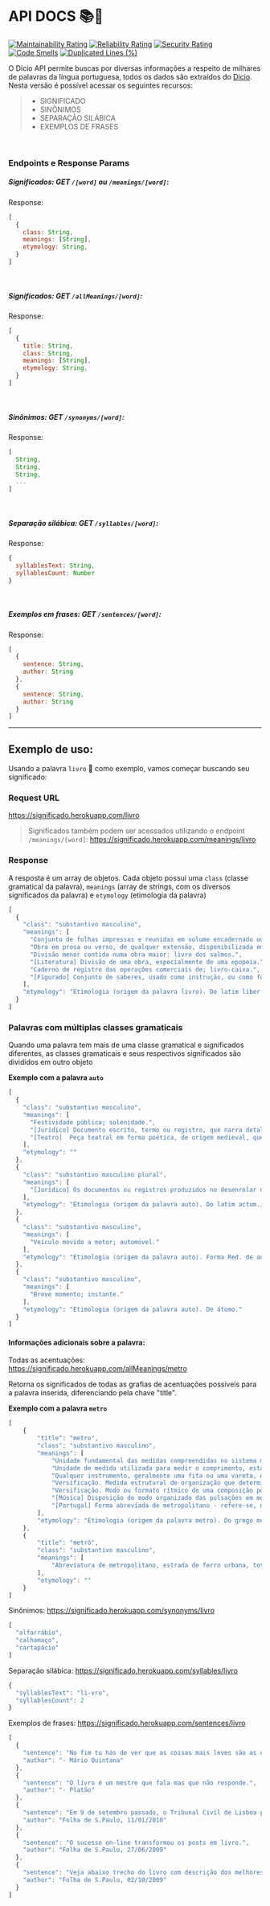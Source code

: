 # API DOCS 📚🔎

[![Maintainability Rating](https://sonarcloud.io/api/project_badges/measure?project=ThiagoNelsi_dicio-api&metric=sqale_rating)](https://sonarcloud.io/dashboard?id=ThiagoNelsi_dicio-api)
[![Reliability Rating](https://sonarcloud.io/api/project_badges/measure?project=ThiagoNelsi_dicio-api&metric=reliability_rating)](https://sonarcloud.io/dashboard?id=ThiagoNelsi_dicio-api)
[![Security Rating](https://sonarcloud.io/api/project_badges/measure?project=ThiagoNelsi_dicio-api&metric=security_rating)](https://sonarcloud.io/dashboard?id=ThiagoNelsi_dicio-api)
[![Code Smells](https://sonarcloud.io/api/project_badges/measure?project=ThiagoNelsi_dicio-api&metric=code_smells)](https://sonarcloud.io/dashboard?id=ThiagoNelsi_dicio-api)
[![Duplicated Lines (%)](https://sonarcloud.io/api/project_badges/measure?project=ThiagoNelsi_dicio-api&metric=duplicated_lines_density)](https://sonarcloud.io/dashboard?id=ThiagoNelsi_dicio-api)

O Dicio API permite buscas por diversas informações a respeito de milhares de palavras da língua portuguesa, todos os dados são extraídos do [Dicio](https://dicio.com.br).  
Nesta versão é possível acessar os seguintes recursos:

> - SIGNIFICADO
> - SINÔNIMOS
> - SEPARAÇÃO SILÁBICA
> - EXEMPLOS DE FRASES

<br />

### Endpoints e Response Params

##### Significados: GET `/[word]` ou `/meanings/[word]`:   
Response:
```js
[
  {
    class: String,
    meanings: [String],
    etymology: String,
  }
]
```

<br />

##### Significados: GET `/allMeanings/[word]`:   
Response:
```js
[
  {
    title: String,
    class: String,
    meanings: [String],
    etymology: String,
  }
]
```

<br />

##### Sinônimos: GET `/synonyms/[word]`:   
Response:
```js
[
  String,
  String,
  String,
  ...
]
```

<br />

##### Separação silábica: GET `/syllables/[word]`:   
Response:
```js
{
  syllablesText: String,
  syllablesCount: Number
}
```

<br />

##### Exemplos em frases: GET `/sentences/[word]`:   
Response:
```js
[
  {
    sentence: String,
    author: String
  },
  {
    sentence: String,
    author: String
  }
]
```

* * *

## Exemplo de uso:

Usando a palavra `livro` 📗 como exemplo, vamos começar buscando seu significado:

### Request URL

https://significado.herokuapp.com/livro

> Significados também podem ser acessados utilizando o endpoint `/meanings/[word]`: https://significado.herokuapp.com/meanings/livro

### Response

A resposta é um array de objetos. Cada objeto possui uma `class` (classe gramatical da palavra),
`meanings` (array de strings, com os diversos significados da palavra) e `etymology` (etimologia da palavra)

```js
[
  {
    "class": "substantivo masculino",
    "meanings": [
      "Conjunto de folhas impressas e reunidas em volume encadernado ou brochado.",
      "Obra em prosa ou verso, de qualquer extensão, disponibilizada em qualquer meio ou suporte: livro bem escrito; livro eletrônico.",
      "Divisão menor contida numa obra maior: livro dos salmos.",
      "[Literatura] Divisão de uma obra, especialmente de uma epopeia.",
      "Caderno de registro das operações comerciais de; livro-caixa.",
      "[Figurado] Conjunto de saberes, usado como instrução, ou como fonte de ensino: livro de sabedoria."
    ],
    "etymology": "Etimologia (origem da palavra livro). Do latim liber.bri."
  }
]
```

### Palavras com múltiplas classes gramaticais

Quando uma palavra tem mais de uma classe gramatical e significados diferentes, as classes gramaticais e seus respectivos significados 
são divididos em outro objeto

**Exemplo com a palavra `auto`**

```js
[
  {
    "class": "substantivo masculino",
    "meanings": [
      "Festividade pública; solenidade.",
      "[Jurídico] Documento escrito, termo ou registro, que narra detalhadamente uma diligência policial, servindo de prova ou evidência de uma ocorrência.",
      "[Teatro]  Peça teatral em forma poética, de origem medieval, que focaliza temas religiosos e profanos, de criação essencialmente popular, apresenta uma linguagem que integra vocabulário e expressões consagradas pelo povo."
    ],
    "etymology": ""
  },
  {
    "class": "substantivo masculino plural",
    "meanings": [
      "[Jurídico] Os documentos ou registros produzidos no desenrolar de um processo: petições, certidões e os registros de depoimentos foram anexados aos autos."
    ],
    "etymology": "Etimologia (origem da palavra auto). Do latim actum.i."
  },
  {
    "class": "substantivo masculino",
    "meanings": [
      "Veículo movido a motor; automóvel."
    ],
    "etymology": "Etimologia (origem da palavra auto). Forma Red. de automóvel."
  },
  {
    "class": "substantivo masculino",
    "meanings": [
      "Breve momento; instante."
    ],
    "etymology": "Etimologia (origem da palavra auto). De átomo."
  }
]
```

#### Informações adicionais sobre a palavra:

Todas as acentuações: https://significado.herokuapp.com/allMeanings/metro

Retorna os significados de todas as grafias de acentuações possíveis para a palavra inserida, diferenciando pela chave "title".

**Exemplo com a palavra `metro`**

```js
[
    {
        "title": "metro",
        "class": "substantivo masculino",
        "meanings": [
            "Unidade fundamental das medidas compreendidas no sistema métrico.",
            "Unidade de medida utilizada para medir o comprimento, estabelecida pelo Sistema Internacional de Unidades (SI), determinada pela distância percorrida pela luz no vácuo, no decorrer de um espaço de tempo, cuja correspondência é igual a de uma fração de 1/299.792.458 de segundo.",
            "Qualquer instrumento, geralmente uma fita ou uma vareta, que demonstra essa medida de comprimento.",
            "Versificação. Medida estrutural de organização que determina o número de sílabas ou do conjunto de pés de um verso.",
            "Versificação. Modo ou formato rítmico de uma composição poética.",
            "[Música] Disposição de modo organizado das pulsações em modelos permanentes de acentuação.",
            "[Portugal] Forma abreviada de metropolitano - refere-se, neste caso, ao sistema de transporte, conhecido no Brasil como: metrô."
        ],
        "etymology": "Etimologia (origem da palavra metro). Do grego metrón.ou."
    },
    {
        "title": "metrô",
        "class": "substantivo masculino",
        "meanings": [
            "Abreviatura de metropolitano, estrada de ferro urbana, total ou parcialmente subterrânea."
        ],
        "etymology": ""
    }
]

```

Sinônimos: https://significado.herokuapp.com/synonyms/livro

```js
[
  "alfarrábio",
  "calhamaço",
  "cartapácio"
]

```

Separação silábica: https://significado.herokuapp.com/syllables/livro

```js
{
  "syllablesText": "li-vro",
  "syllablesCount": 2
}
```

Exemplos de frases: https://significado.herokuapp.com/sentences/livro
```js
[
  {
    "sentence": "No fim tu hás de ver que as coisas mais leves são as únicas que o vento não conseguiu levar: um estribilho antigo um carinho no momento preciso o folhear de um livro de poemas o cheiro que tinha um dia o próprio vento...",
    "author": "- Mário Quintana"
  },
  {
    "sentence": "O livro é um mestre que fala mas que não responde.",
    "author": "- Platão"
  },
  {
    "sentence": "Em 9 de setembro passado, o Tribunal Civil de Lisboa proibiu, em caráter cautelar, a venda do livro.",
    "author": "Folha de S.Paulo, 11/01/2010"
  },
  {
    "sentence": "O sucesso on-line transformou os posts em livro.",
    "author": "Folha de S.Paulo, 27/06/2009"
  },
  {
    "sentence": "Veja abaixo trecho do livro com descrição dos melhores locais para visitar na \"cidade maravilhosa\".",
    "author": "Folha de S.Paulo, 02/10/2009"
  }
]
```
